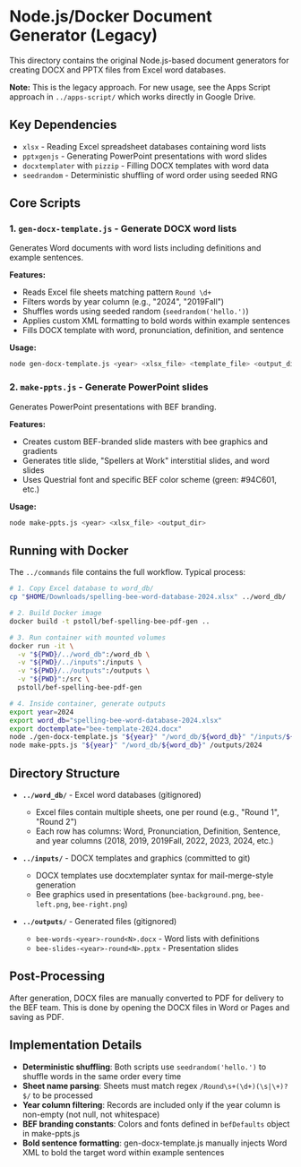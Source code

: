 # Node.js/Docker Document Generator (Legacy)

This directory contains the original Node.js-based document generators for creating DOCX and PPTX files from Excel word databases.

**Note:** This is the legacy approach. For new usage, see the Apps Script approach in `../apps-script/` which works directly in Google Drive.

## Key Dependencies

- `xlsx` - Reading Excel spreadsheet databases containing word lists
- `pptxgenjs` - Generating PowerPoint presentations with word slides
- `docxtemplater` with `pizzip` - Filling DOCX templates with word data
- `seedrandom` - Deterministic shuffling of word order using seeded RNG

## Core Scripts

### 1. `gen-docx-template.js` - Generate DOCX word lists

Generates Word documents with word lists including definitions and example sentences.

**Features:**
- Reads Excel file sheets matching pattern `Round \d+`
- Filters words by year column (e.g., "2024", "2019Fall")
- Shuffles words using seeded random (`seedrandom('hello.')`)
- Applies custom XML formatting to bold words within example sentences
- Fills DOCX template with word, pronunciation, definition, and sentence

**Usage:**
```bash
node gen-docx-template.js <year> <xlsx_file> <template_file> <output_dir>
```

### 2. `make-ppts.js` - Generate PowerPoint slides

Generates PowerPoint presentations with BEF branding.

**Features:**
- Creates custom BEF-branded slide masters with bee graphics and gradients
- Generates title slide, "Spellers at Work" interstitial slides, and word slides
- Uses Questrial font and specific BEF color scheme (green: #94C601, etc.)

**Usage:**
```bash
node make-ppts.js <year> <xlsx_file> <output_dir>
```

## Running with Docker

The `../commands` file contains the full workflow. Typical process:

```bash
# 1. Copy Excel database to word_db/
cp "$HOME/Downloads/spelling-bee-word-database-2024.xlsx" ../word_db/

# 2. Build Docker image
docker build -t pstoll/bef-spelling-bee-pdf-gen ..

# 3. Run container with mounted volumes
docker run -it \
  -v "${PWD}/../word_db":/word_db \
  -v "${PWD}/../inputs":/inputs \
  -v "${PWD}/../outputs":/outputs \
  -v "${PWD}":/src \
  pstoll/bef-spelling-bee-pdf-gen

# 4. Inside container, generate outputs
export year=2024
export word_db="spelling-bee-word-database-2024.xlsx"
export doctemplate="bee-template-2024.docx"
node ./gen-docx-template.js "${year}" "/word_db/${word_db}" "/inputs/${doctemplate}" /outputs/2024
node make-ppts.js "${year}" "/word_db/${word_db}" /outputs/2024
```

## Directory Structure

- **`../word_db/`** - Excel word databases (gitignored)
  - Excel files contain multiple sheets, one per round (e.g., "Round 1", "Round 2")
  - Each row has columns: Word, Pronunciation, Definition, Sentence, and year columns (2018, 2019, 2019Fall, 2022, 2023, 2024, etc.)

- **`../inputs/`** - DOCX templates and graphics (committed to git)
  - DOCX templates use docxtemplater syntax for mail-merge-style generation
  - Bee graphics used in presentations (`bee-background.png`, `bee-left.png`, `bee-right.png`)

- **`../outputs/`** - Generated files (gitignored)
  - `bee-words-<year>-round<N>.docx` - Word lists with definitions
  - `bee-slides-<year>-round<N>.pptx` - Presentation slides

## Post-Processing

After generation, DOCX files are manually converted to PDF for delivery to the BEF team. This is done by opening the DOCX files in Word or Pages and saving as PDF.

## Implementation Details

- **Deterministic shuffling**: Both scripts use `seedrandom('hello.')` to shuffle words in the same order every time
- **Sheet name parsing**: Sheets must match regex `/Round\s+(\d+)(\s|\+)?$/` to be processed
- **Year column filtering**: Records are included only if the year column is non-empty (not null, not whitespace)
- **BEF branding constants**: Colors and fonts defined in `befDefaults` object in make-ppts.js
- **Bold sentence formatting**: gen-docx-template.js manually injects Word XML to bold the target word within example sentences
